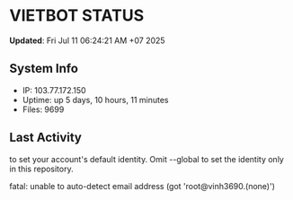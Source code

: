 # VIETBOT STATUS
**Updated**: Fri Jul 11 06:24:21 AM +07 2025

## System Info
- IP: 103.77.172.150
- Uptime: up 5 days, 10 hours, 11 minutes
- Files: 9699

## Last Activity

to set your account's default identity.
Omit --global to set the identity only in this repository.

fatal: unable to auto-detect email address (got 'root@vinh3690.(none)')
